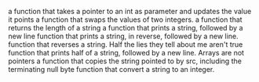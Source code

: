 a function that takes a pointer to an int as parameter and updates the value it points
a function that swaps the values of two integers.
a function that returns the length of a string
a function that prints a string, followed by a new line
function that prints a string, in reverse, followed by a new line.
function that reverses a string.
Half the lies they tell about me aren't true
function that prints half of a string, followed by a new line.
Arrays are not pointers
a function that copies the string pointed to by src, including the terminating null byte
function that convert a string to an integer.
